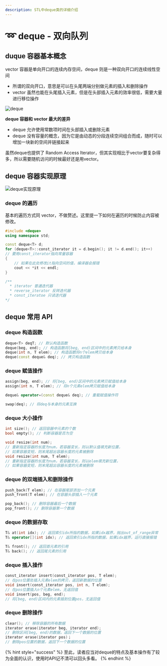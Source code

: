 ```yaml
---
description: STL中deque类的详细介绍
---
```


# ➿ deque - 双向队列

## duque 容器基本概念

vector 容器是单向开口的连续内存空间，deque 则是一种双向开口的连续线性空间

* 所谓的双向开口，意思是可以在头尾两端分别做元素的插入和删除操作
* vector 虽然也能在头尾插入元素，但是在头部插入元素的效率很低，需要大量进行移位操作

![deque](../.gitbook/assets/IMG\_1583.jpeg)

**deque 容器和 vector 最大的差异**

* deque 允许使用常数项时间在头部插入或删除元素
* deque 没有容量的概念，因为它是由动态的分段连续空间组合而成，随时可以增加一块新的空间并链接起来

虽然deque也提供了 Random Access Iterator，但其实现相比于vector要复杂得多，所以需要随机访问的时候最好还是用vector。

## deque 容器实现原理

![deque实现原理](../.gitbook/assets/IMG\_1584.jpeg)

### deque 的遍历

基本的遍历方式同 vector，不做赘述。这里提一下如何在遍历的时候防止内容被修改。

```cpp
#include <deque>
using namespace std;

const deque<T> d;
for (deque<T>::const_iterator it = d.begin(); it != d.end(); it++) 
// 要用const_iterator指向常量容器
{
  	// 如果在此处修改it指向空间的值，编译器会报错
  	cout << *it << endl;
}

/**
  * iterator 普通迭代器
  * reverse_iterator 反转迭代器
  * const_iteratoe 只读迭代器
*/
```

## deque 常用 API

### deque 构造函数

```cpp
deque<T> deqT; // 默认构造函数
deque(beg, end); // 构造函数将[beg, end)区间中的元素拷贝给本身
deque(int n, T elem); // 构造函数将n个elem拷贝给本身
deque(const deque& deq); // 拷贝构造函数
```

### deque 赋值操作

```cpp
assign(beg, end); // 将[beg, end)区间中的元素拷贝赋值给本身
assign(int n, T elem); // 将n个元素elem拷贝赋值给本身

deque& operator=(const deque& deq); // 重载赋值操作符

swap(deq); // 将deq与本身的元素互换
```

### deque 大小操作

```cpp
int size(); // 返回容器中元素的个数
bool empty(); // 判断容器是否为空

void resize(int num); 
// 重新指定容器的长度为num，若容器变长，则以默认值填充新位置，
// 如果容器变短，则末尾超出容器长度的元素被删除
void resize(int num, T elem);
// 重新指定容器的长度为num，若容器变长，则以elem填充新位置，
// 如果容器变短，则末尾超出容器长度的元素被删除
```

### deque 的双端插入和删除操作

```cpp
push_back(T elem); // 在容器尾部添加一个元素
push_front(T elem); // 在容器头部插入一个元素

pop_back(); // 删除容器最后一个数据
pop_front(); // 删除容器第一个数据
```

### deque 的数据存取

```cpp
T& at(int idx); // 返回索引idx所指的数据，如果idx越界，抛出out_of_range异常
T& operator[](int idx); // 返回索引idx所指的数据，如果idx越界，运行直接报错

T& front(); // 返回首元素的引用
T& back(); // 返回尾元素的引用
```

### deque 插入操作

```cpp
const_iterator insert(const_iterator pos, T elem); 
// 在pos位置处插入元素elem的拷贝，返回新数据的位置
void insert(const_iterator pos, int n, T elem); 
// 在pos位置插入n个元素elem，无返回值
void insert(pos, beg, end);
// 将[beg, end)区间内的元素插到位置pos，无返回值
```

### deque 删除操作

```cpp
clear(); // 移除容器的所有数据
iterator erase(iterator beg, iterator end);
// 删除区间[beg, end)的数据，返回下一个数据的位置
iterator erase(iterator pos)；
// 删除pos位置的数据，返回下一个数据的位置
```

{% hint style="success" %}
至此，读者应当对deque的特点及基本操作有了较为全面的认识，使用时API记不清可以回头多看。
{% endhint %}
